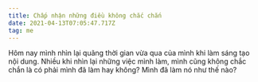 ```yaml
---
title: Chấp nhận những điều không chắc chắn
date: 2021-04-13T07:05:47.717Z
tag: me
---
```

Hôm nay mình nhìn lại quãng thời gian vừa qua của mình khi làm sáng tạo nội dung. Nhiều khi nhìn lại những việc mình làm, mình cũng không chắc chắn là có phải mình đã làm hay không? Mình đã làm nó như thế nào?